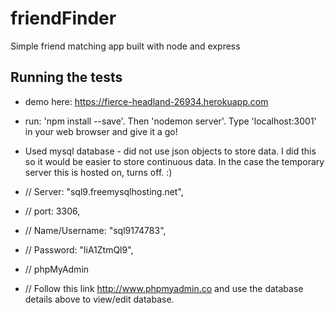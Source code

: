 # friendFinder
Simple friend matching app built with node and express

## Running the tests

- demo here: https://fierce-headland-26934.herokuapp.com
- run: 'npm install --save'. Then 'nodemon server'. Type 'localhost:3001' in your web browser and give it a go!

- Used mysql database - did not use json objects to store data. I did this so it 
would be easier to store continuous data. In the case the temporary server this is hosted on, turns off. :)

- // Server: "sql9.freemysqlhosting.net",
- // port: 3306,
- // Name/Username: "sql9174783",
- // Password: "liA1ZtmQl9",

- // phpMyAdmin
- // Follow this link http://www.phpmyadmin.co and use the database details above to view/edit database.